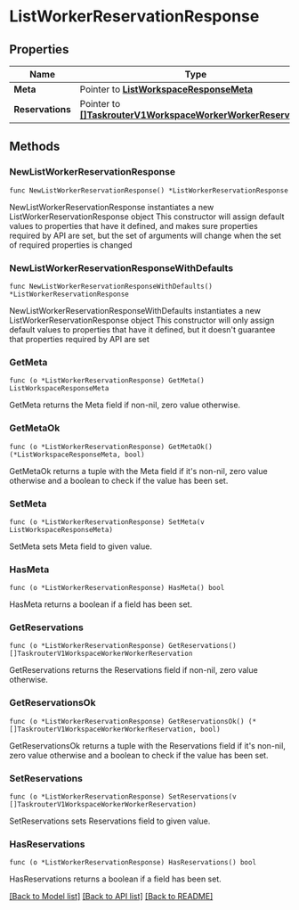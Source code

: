 # ListWorkerReservationResponse

## Properties

Name | Type | Description
------------ | ------------- | -------------
**Meta** | Pointer to [**ListWorkspaceResponseMeta**](ListWorkspaceResponse_meta.md) |  | [optional] 
**Reservations** | Pointer to [**[]TaskrouterV1WorkspaceWorkerWorkerReservation**](TaskrouterV1WorkspaceWorkerWorkerReservation.md) |  | [optional] 

## Methods

### NewListWorkerReservationResponse

`func NewListWorkerReservationResponse() *ListWorkerReservationResponse`

NewListWorkerReservationResponse instantiates a new ListWorkerReservationResponse object
This constructor will assign default values to properties that have it defined,
and makes sure properties required by API are set, but the set of arguments
will change when the set of required properties is changed

### NewListWorkerReservationResponseWithDefaults

`func NewListWorkerReservationResponseWithDefaults() *ListWorkerReservationResponse`

NewListWorkerReservationResponseWithDefaults instantiates a new ListWorkerReservationResponse object
This constructor will only assign default values to properties that have it defined,
but it doesn't guarantee that properties required by API are set

### GetMeta

`func (o *ListWorkerReservationResponse) GetMeta() ListWorkspaceResponseMeta`

GetMeta returns the Meta field if non-nil, zero value otherwise.

### GetMetaOk

`func (o *ListWorkerReservationResponse) GetMetaOk() (*ListWorkspaceResponseMeta, bool)`

GetMetaOk returns a tuple with the Meta field if it's non-nil, zero value otherwise
and a boolean to check if the value has been set.

### SetMeta

`func (o *ListWorkerReservationResponse) SetMeta(v ListWorkspaceResponseMeta)`

SetMeta sets Meta field to given value.

### HasMeta

`func (o *ListWorkerReservationResponse) HasMeta() bool`

HasMeta returns a boolean if a field has been set.

### GetReservations

`func (o *ListWorkerReservationResponse) GetReservations() []TaskrouterV1WorkspaceWorkerWorkerReservation`

GetReservations returns the Reservations field if non-nil, zero value otherwise.

### GetReservationsOk

`func (o *ListWorkerReservationResponse) GetReservationsOk() (*[]TaskrouterV1WorkspaceWorkerWorkerReservation, bool)`

GetReservationsOk returns a tuple with the Reservations field if it's non-nil, zero value otherwise
and a boolean to check if the value has been set.

### SetReservations

`func (o *ListWorkerReservationResponse) SetReservations(v []TaskrouterV1WorkspaceWorkerWorkerReservation)`

SetReservations sets Reservations field to given value.

### HasReservations

`func (o *ListWorkerReservationResponse) HasReservations() bool`

HasReservations returns a boolean if a field has been set.


[[Back to Model list]](../README.md#documentation-for-models) [[Back to API list]](../README.md#documentation-for-api-endpoints) [[Back to README]](../README.md)


